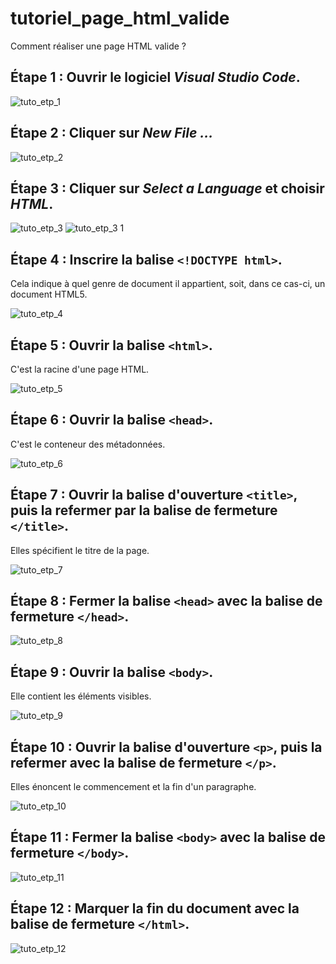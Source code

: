 # tutoriel_page_html_valide
Comment réaliser une page HTML valide ?

## Étape 1 : Ouvrir le logiciel *Visual Studio Code*.

![tuto_etp_1](https://user-images.githubusercontent.com/93718179/141884100-3555038d-6581-440a-aa25-5effac72f49a.PNG)

## Étape 2 : Cliquer sur *New File ...*

![tuto_etp_2](https://user-images.githubusercontent.com/93718179/141885332-7bb12b1c-fe88-4f21-8b72-cd954c4f9155.jpg)

## Étape 3 : Cliquer sur *Select a Language* et choisir *HTML*.

![tuto_etp_3](https://user-images.githubusercontent.com/93718179/141884426-053ca5a8-0fe4-49de-bc1e-63145d6332e3.jpg)
![tuto_etp_3 1](https://user-images.githubusercontent.com/93718179/141884589-9abf562e-fa17-429f-838d-aa39ed115518.jpg)

## Étape 4 : Inscrire la balise `<!DOCTYPE html>`.
Cela indique à quel genre de document il appartient, soit, dans ce cas-ci, un document HTML5.

![tuto_etp_4](https://user-images.githubusercontent.com/93718179/141884618-8fa741c0-c4ea-4593-b202-809a40a3ab43.PNG)

## Étape 5 : Ouvrir la balise `<html>`.
C'est la racine d'une page HTML.

![tuto_etp_5](https://user-images.githubusercontent.com/93718179/141884636-3aecc3da-8595-4457-a5e7-cfa81baedd11.PNG)

## Étape 6 : Ouvrir la balise `<head>`. 
C'est le conteneur des métadonnées.

![tuto_etp_6](https://user-images.githubusercontent.com/93718179/141884663-8c5273da-e9cd-4502-b971-1592474e58fa.PNG)

## Étape 7 : Ouvrir la balise d'ouverture `<title>`, puis la refermer par la balise de fermeture `</title>`.
Elles spécifient le titre de la page.

![tuto_etp_7](https://user-images.githubusercontent.com/93718179/141884692-c9d8ac60-eeb4-48cd-af37-475adcc207b5.PNG)

## Étape 8 : Fermer la balise `<head>` avec la balise de fermeture `</head>`.

![tuto_etp_8](https://user-images.githubusercontent.com/93718179/141884856-6803936d-6a01-4424-a82d-36ff0d457779.PNG)

## Étape 9 : Ouvrir la balise `<body>`.
Elle contient les éléments visibles. 

![tuto_etp_9](https://user-images.githubusercontent.com/93718179/141884896-800164ae-4f79-4df5-92bc-435a2bd98ba8.PNG)

## Étape 10 : Ouvrir la balise d'ouverture `<p>`, puis la refermer avec la balise de fermeture `</p>`.
Elles énoncent le commencement et la fin d'un paragraphe. 

![tuto_etp_10](https://user-images.githubusercontent.com/93718179/141884922-36d5c083-e27c-4314-8bff-eba1d7752150.PNG)

## Étape 11 : Fermer la balise `<body>` avec la balise de fermeture `</body>`.

![tuto_etp_11](https://user-images.githubusercontent.com/93718179/141884938-a5e3ca7b-3af9-4072-b8bf-eb011348d275.PNG)

## Étape 12 : Marquer la fin du document avec la balise de fermeture `</html>`.

![tuto_etp_12](https://user-images.githubusercontent.com/93718179/141884965-9ce173a2-3ded-4817-bec2-928feb39d5c7.PNG)
